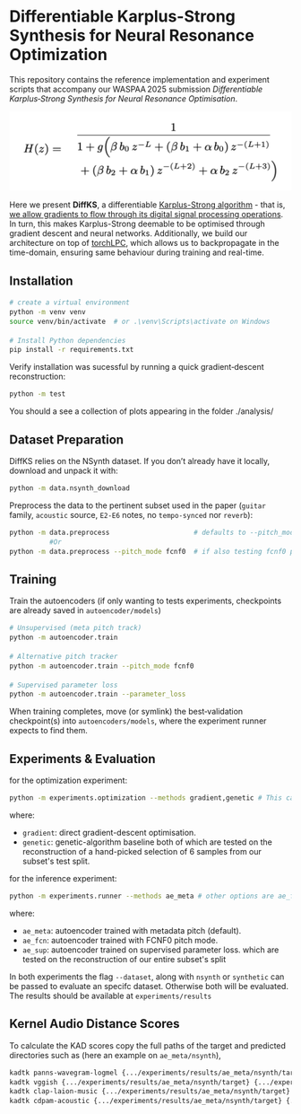 # Differentiable Karplus-Strong Synthesis for Neural Resonance Optimization

This repository contains the reference implementation and experiment scripts that accompany our WASPAA 2025 submission _Differentiable Karplus‑Strong Synthesis for Neural Resonance Optimisation_.

[transfer]: transfer.png

![alt-text][transfer]

Here we present **DiffKS**, a differentiable [Karplus-Strong algorithm](https://www.jstor.org/stable/3680062?seq=1]) - that is, [we allow gradients to flow through its digital signal processing operations](https://arxiv.org/abs/2001.04643). In turn, this makes Karplus-Strong deemable to be optimised through gradient descent and neural networks. Additionally, we build our architecture on top of [torchLPC](https://github.com/DiffAPF/torchlpc), which allows us to backpropagate in the time-domain, ensuring same behaviour during training and real-time.

## Installation
```bash
# create a virtual environment
python -m venv venv
source venv/bin/activate  # or .\venv\Scripts\activate on Windows

# Install Python dependencies
pip install -r requirements.txt
```
Verify installation was sucessful by running a quick gradient‑descent reconstruction:
```bash
python -m test
```
You should a see a collection of plots appearing in the folder ./analysis/

## Dataset Preparation
DiffKS relies on the NSynth dataset. If you don’t already have it locally, download and unpack it with:
```bash
python -m data.nsynth_download
```

Preprocess the data to the pertinent subset used in the paper (``guitar`` family, ``acoustic`` source, ``E2-E6`` notes, no ``tempo-synced`` nor ``reverb``):
```bash
python -m data.preprocess                     # defaults to --pitch_mode meta
          #Or
python -m data.preprocess --pitch_mode fcnf0  # if also testing fcnf0 pitch mode
```

## Training
Train the autoencoders (if only wanting to tests experiments, checkpoints are already saved in ``autoencoder/models``)
```bash
# Unsupervised (meta pitch track)
python -m autoencoder.train

# Alternative pitch tracker
python -m autoencoder.train --pitch_mode fcnf0

# Supervised parameter loss
python -m autoencoder.train --parameter_loss
```
When training completes, move (or symlink) the best‑validation checkpoint(s) into ``autoencoders/models``, where the experiment runner expects to find them.

## Experiments & Evaluation
for the optimization experiment:
```bash
python -m experiments.optimization --methods gradient,genetic # This can be input separately too
```

where:
- ``gradient``: direct gradient-descent optimisation.
- ``genetic``: genetic-algorithm baseline
both of which are tested on the reconstruction of a hand-picked selection of 6 samples from our subset's test split.

for the inference experiment:
```bash
python -m experiments.runner --methods ae_meta # other options are ae_fcn and ae_sup (only one at a time)
```
where:
- ``ae_meta``: autoencoder trained with metadata pitch (default).
- ``ae_fcn``: autoencoder trained with FCNF0 pitch mode.
- ``ae_sup``: autoencoder trained on supervised parameter loss.
which are tested on the reconstruction of our entire subset's split

In both experiments the flag ``--dataset``, along with ``nsynth`` or ``synthetic`` can be passed to evaluate an specifc dataset. Otherwise both will be evaluated.
The results should be available at ``experiments/results``

## Kernel Audio Distance Scores
To calculate the KAD scores copy the full paths of the target and predicted directories such as (here an example on ``ae_meta/nsynth``), 
```bash
kadtk panns-wavegram-logmel {.../experiments/results/ae_meta/nsynth/target} {.../experiments/results/ae_meta/nsynth/pred}
kadtk vggish {.../experiments/results/ae_meta/nsynth/target} {.../experiments/results/ae_meta/nsynth/pred}
kadtk clap-laion-music {.../experiments/results/ae_meta/nsynth/target} {.../experiments/results/ae_meta/nsynth/pred}
kadtk cdpam-acoustic {.../experiments/results/ae_meta/nsynth/target} {.../experiments/results/ae_meta/nsynth/pred}

```

